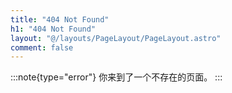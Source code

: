 ```yaml
---
title: "404 Not Found"
h1: "404 Not Found"
layout: "@/layouts/PageLayout/PageLayout.astro"
comment: false
---
```


:::note{type="error"}
你来到了一个不存在的页面。
:::